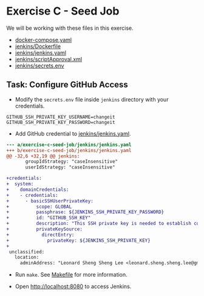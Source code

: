 # Exercise C - Seed Job

We will be working with these files in this exercise.

- [docker-compose.yaml](docker-compose.yaml)
- [jenkins/Dockerfile](jenkins/Dockerfile)
- [jenkins/jenkins.yaml](jenkins/jenkins.yaml)
- [jenkins/scriptApproval.xml](jenkins/scriptApproval.xml)
- [jenkins/secrets.env](jenkins/secrets.env)

## Task: Configure GitHub Access

- Modify the `secrets.env` file inside `jenkins` directory with your credentials.

```text
GITHUB_SSH_PRIVATE_KEY_USERNAME=changeit
GITHUB_SSH_PRIVATE_KEY_PASSWORD=changeit
```

- Add GitHub credential to [jenkins/jenkins.yaml](jenkins/jenkins.yaml).

```patch
--- a/exercise-c-seed-job/jenkins/jenkins.yaml
+++ b/exercise-c-seed-job/jenkins/jenkins.yaml
@@ -32,6 +32,19 @@ jenkins:
       groupIdStrategy: "caseInsensitive"
       userIdStrategy: "caseInsensitive"

+credentials:
+  system:
+    domainCredentials:
+    - credentials:
+      - basicSSHUserPrivateKey:
+          scope: GLOBAL
+          passphrase: ${JENKINS_SSH_PRIVATE_KEY_PASSWORD}
+          id: "GITHUB_SSH_KEY"
+          description: "This SSH private key is needed to establish connection to GitHub."
+          privateKeySource:
+            directEntry:
+              privateKey: ${JENKINS_SSH_PRIVATE_KEY}
+
 unclassified:
   location:
     adminAddress: "Leonard Sheng Sheng Lee <leonard.sheng.sheng.lee@gmail.com>"
```

- Run `make`. See [Makefile](Makefile) for more information.

- Open [http://localhost:8080](http://localhost:8080) to access Jenkins.
